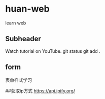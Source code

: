 # huan-web

learn web

## Subheader

Watch tutorial on YouTube.
git status
git add .

## form

表单样式学习

##获取ip方式
https://api.ipify.org/
